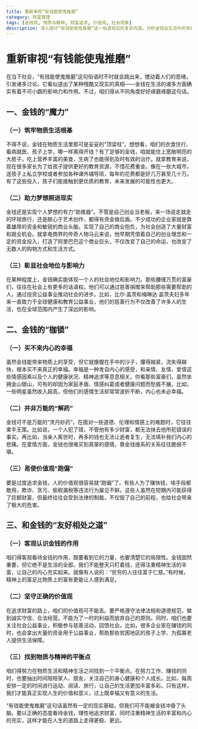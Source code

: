 ```yaml
---
title: 重新审视“有钱能使鬼推磨”
category: 财富管理
tags: [金钱观, 物质与精神, 财富追求, 价值观, 社会现象]
description: 深入探讨“有钱能使鬼推磨”这一俗语背后的复杂内涵，分析金钱在生活中的多面影响，包括其带来的物质基础、梦想助力和社会地位彰显，同时也指出其在幸福、道德和价值观方面的局限，倡导正确对待金钱的态度。
---
```


# 重新审视“有钱能使鬼推磨”

在当下社会，“有钱能使鬼推磨”这句俗语时不时就会跳出来，搅动着人们的思绪，引发诸多讨论。它看似道出了某种残酷又现实的真相——金钱在生活的诸多方面确实有着不可小觑的影响力和作用。不过，咱们得从不同角度好好琢磨琢磨这句话。

## 一、金钱的“魔力”

### （一）筑牢物质生活根基
不得不说，金钱在物质生活里那可是妥妥的“顶梁柱”。想想看，咱们的衣食住行、看病就医、孩子上学，哪一样离得开钱？有了足够的金钱，咱就能住上宽敞明亮的大房子，吃上营养丰富的美食，生病了也能得到及时有效的治疗。就拿教育来说，现在很多家长为了给孩子提供更好的教育资源，不惜花费重金。像在一些大城市，送孩子上私立学校或者参加各种课外辅导班，每年的花费都是好几万甚至几十万。有了这些投入，孩子们能接触到更优质的教育，未来发展的可能性也更大。

### （二）助力梦想照进现实
金钱还是实现个人梦想的有力“助推器”。不管是自己创业当老板，来一场说走就走的环球旅行，还是醉心于艺术创作，都得有资金做后盾。不少成功的企业家就是靠着雄厚的资金和敏锐的商业头脑，实现了自己的商业抱负，为社会创造了大量财富和就业机会。就拿电商界的传奇人物马云来说，他早期凭借着自己的创业理念和一定的资金投入，打造了阿里巴巴这个商业巨头，不仅改变了自己的命运，也改变了无数人的购物方式和生活方式。

### （三）彰显社会地位与影响力
在某种程度上，金钱确实能体现一个人的社会地位和影响力。那些腰缠万贯的富豪们，往往在社会上有更多的话语权。他们可以通过慈善捐赠来帮助那些需要帮助的人，通过投资公益事业推动社会的进步。比如，比尔·盖茨和梅琳达·盖茨夫妇多年来一直致力于全球健康和教育公益事业，他们的慈善行为不仅改善了许多人的生活，也在全球范围内产生了深远的影响。

## 二、金钱的“枷锁”

### （一）买不来内心的幸福
虽然金钱能带来物质上的享受，但它就像握在手中的沙子，攥得越紧，流失得越快，根本买不来真正的幸福。幸福是一种发自内心的感受，和亲情、友情、爱情这些情感因素以及个人的健康状况、精神追求等息息相关。你看那些富豪们，虽然坐拥金山银山，可有的却因为家庭矛盾、情感纠葛或者健康问题而愁眉不展。比如，一些明星虽然收入超高，但他们的感情生活却常常波折不断，内心也未必幸福。

### （二）并非万能的“解药”
金钱可不是万能的“灵丹妙药”，在面对一些道德、伦理和情感上的难题时，它往往束手无策。比如说，一个人犯了错，不管他有多少财富，都无法抹去他所犯错误的事实。再比如，当亲人离世时，再多的钱也无法让逝者复生，无法填补我们内心的悲痛。在爱情方面，金钱也很难买到真挚的感情，靠金钱维系的关系往往脆弱不堪。

### （三）易使价值观“跑偏”
要是过度追求金钱，人的价值观很容易就“跑偏”了。有些人为了赚快钱，啥手段都敢用，欺诈、贪污、偷税漏税等违法行为屡见不鲜。这些人虽然在短期内可能获得了巨额财富，但最终往往会受到法律的制裁，不仅毁了自己的前程，也给社会带来了极大的危害。

## 三、和金钱的“友好相处之道”

### （一）客观认识金钱的作用
咱们得客观看待金钱的作用，既要看到它的力量，也要清楚它的局限性。金钱固然重要，但它绝不是生活的全部。我们不能整天只盯着钱，还得注重精神生活的丰富，让自己的内心充实起来。就像有人说的：“贫穷的人往往富于仁慈。”有时候，精神上的富足比物质上的富有更能让人感到满足。

### （二）坚守正确的价值观
在追求财富的路上，咱们的价值观可不能丢。要严格遵守法律法规和道德规范，做到诚实守信、合法经营。不能为了一时的利益而放弃自己的原则。同时，咱们也要关注社会公益事业，积极参与慈善活动，回馈社会。比如，很多企业家在赚钱的同时，也会拿出大量的资金用于公益事业，帮助那些贫困地区的孩子上学、为孤寡老人提供生活保障。

### （三）找到物质与精神的平衡点
咱们得努力在物质生活和精神生活之间找到一个平衡点。在努力工作、赚钱的同时，也要抽出时间陪陪家人、朋友，关注自己的身心健康和个人成长。比如，每周安排一定的时间进行运动、阅读、旅行，让自己的生活更加丰富多彩。只有这样，我们才能真正实现人生的价值和意义，过上既幸福又有意义的生活。

“有钱能使鬼推磨”这句话虽然有一定的现实基础，但我们可不能被金钱冲昏了头脑。要以正确的态度看待金钱，理性地追求财富，同时注重精神生活的丰富和内心的充实，这样才能在人生的道路上走得更稳、更远。
